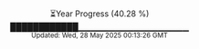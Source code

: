<p align="center">
⏳Year Progress (40.28 %)<br>
████████████▁▁▁▁▁▁▁▁▁▁▁▁▁▁▁▁▁▁ <br>
<sub>Updated: Wed, 28 May 2025 00:13:26 GMT</sub>
</p>

